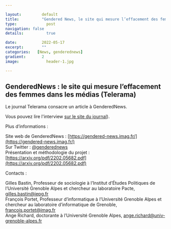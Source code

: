 ```yaml
---

layout:			default
title:  		"Gendered News, le site qui mesure l’effacement des femmes dans les médias" (Telerama)
type:			  post
navigation: false
details:		  true

date:   		2022-05-17
excerpt: 		""
categories:   [News, genderednews]
gradient: 		2
image: 			  header-1.jpg

---
```


## GenderedNews : le site qui mesure l’effacement des femmes dans les médias (Telerama)

Le journal Telerama consacre un article à GenderedNews.

Vous pouvez lire l'interview [sur le site du journal](https://www.telerama.fr/debats-reportages/gendered-news-le-site-qui-mesure-l-effacement-des-femmes-dans-les-medias-7010389.php)).
 
 
Plus d’informations :

Site web de GenderedNews : [https://gendered-news.imag.fr/](https://gendered-news.imag.fr/)<br>
Sur Twitter : [@genderednews](https://twitter.com/genderednews)<br>
Présentation et méthodologie du projet : [https://arxiv.org/pdf/2202.05682.pdf](https://arxiv.org/pdf/2202.05682.pdf)
 
Contacts :

Gilles Bastin, Professeur de sociologie à l’Institut d’Études Politiques de l’Université Grenoble Alpes et chercheur au laboratoire Pacte, [gilles.bastin@iepg.fr](mailto:gilles.bastin@iepg.fr)<br>
François Portet, Professeur d’informatique à l’Université Grenoble Alpes et chercheur au laboratoire d’informatique de Grenoble, [francois.portet@imag.fr](mailto:francois.portet@imag.fr)<br>
Ange Richard, doctorante à l’Université Grenoble Alpes, [ange.richard@univ-grenoble-alpes.fr](ange.richard@univ-grenoble-alpes.fr)
